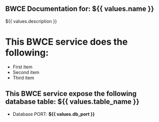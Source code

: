 ## BWCE Documentation for: ${{ values.name }}

${{ values.description }}

# This BWCE service does the following:

- First item
- Second item
- Third item

## This BWCE service expose the following database table: ${{ values.table_name }}

- Database PORT: **${{ values.db_port }}**
